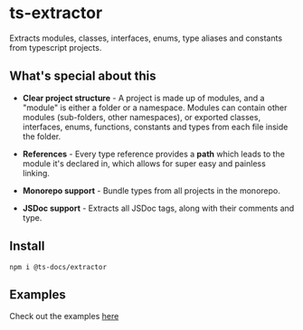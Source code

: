 # ts-extractor

Extracts modules, classes, interfaces, enums, type aliases and constants from typescript projects. 

## What's special about this

- **Clear project structure** - A project is made up of modules, and a "module" is either a folder or a namespace. Modules can contain other modules (sub-folders, other namespaces), or exported classes, interfaces, enums, functions, constants and types from each file inside the folder.

- **References** - Every type reference provides a **path** which leads to the module it's declared in, which allows for super easy and painless linking. 

- **Monorepo support** - Bundle types from all projects in the monorepo.

- **JSDoc support** - Extracts all JSDoc tags, along with their comments and type.

## Install

```npm i @ts-docs/extractor```

## Examples

Check out the examples [here](https://github.com/ts-docs/ts-extractor/tree/main/examples)

